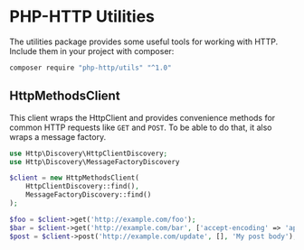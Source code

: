 # PHP-HTTP Utilities

The utilities package provides some useful tools for working with HTTP. Include them in your project with composer:

``` bash
composer require "php-http/utils" "^1.0"
```

## HttpMethodsClient

This client wraps the HttpClient and provides convenience methods for common HTTP requests like `GET` and `POST`. To be able to do that, it also wraps a message factory.

``` php
use Http\Discovery\HttpClientDiscovery;
use Http\Discovery\MessageFactoryDiscovery

$client = new HttpMethodsClient(
    HttpClientDiscovery::find(),
    MessageFactoryDiscovery::find()
);

$foo = $client->get('http://example.com/foo');
$bar = $client->get('http://example.com/bar', ['accept-encoding' => 'application/json']);
$post = $client->post('http://example.com/update', [], 'My post body');
```
